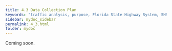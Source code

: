 ```yaml
---
title: 4.3 Data Collection Plan
keywords: "traffic analysis, purpose, Florida State Highway System, SHS"
sidebar: mydoc_sidebar
permalink: 4_3.html
folder: mydoc
---
```


<p>
  Coming soon.
</p>